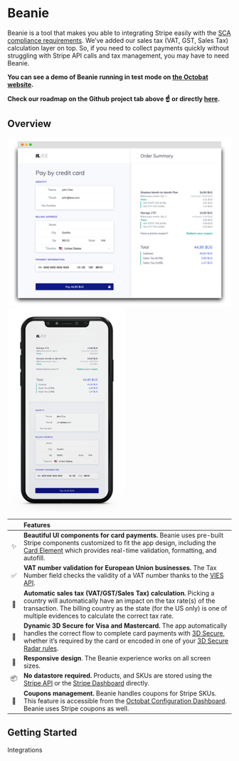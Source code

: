 # Beanie

Beanie is a tool that makes you able to integrating Stripe easily with the [SCA compliance requirements](https://stripe.com/en-fr/guides/strong-customer-authentication). We’ve added our sales tax (VAT, GST, Sales Tax) calculation layer on top. So, if you need to collect payments quickly without struggling with Stripe API calls and tax management, you may have to need Beanie.

**You can see a demo of Beanie running in test mode on [the Octobat website](https://octobat.com/products/beanie).**

**Check our roadmap on the Github project tab above :point_up: or directly [here](https://github.com/0ctobat/octobat-beanie.js/projects/1).**

## Overview


<img src="public/images/screenshots/beanie-desktop-view-blade-us.png" alt="Demo on desktop" width="600"><img src="public/images/screenshots/beanie-mobile-view-blade-us.png" alt="Demo on mobile" width="265">

|     | Features
:---: | :---
✨ | **Beautiful UI components for card payments.** Beanie uses pre-built Stripe components customized to fit the app design, including the [Card Element](https://stripe.com/docs/elements) which provides real-time validation, formatting, and autofill.
:white_check_mark: | **VAT number validation for European Union businesses.** The Tax Number field checks the validity of a VAT number thanks to the [VIES API](http://ec.europa.eu/taxation_customs/vies/).
🎩 | **Automatic sales tax (VAT/GST/Sales Tax) calculation.** Picking a country will automatically have an impact on the tax rate(s) of the transaction. The billing country as the state (for the US only) is one of multiple evidences to calculate the correct tax rate.
🔐 | **Dynamic 3D Secure for Visa and Mastercard.** The app automatically handles the correct flow to complete card payments with [3D Secure](https://stripe.com/docs/payments/dynamic-3ds), whether it’s required by the card or encoded in one of your [3D Secure Radar rules](https://dashboard.stripe.com/radar/rules).
📱 | **Responsive design**. The Beanie experience works on all screen sizes.
📦 | **No datastore required.** Products, and SKUs are stored using the [Stripe API](https://stripe.com/docs/api/products) or the [Stripe Dashboard](https://dashboard.stripe.com/products) directly.
:bookmark: | **Coupons management.** Beanie handles coupons for Stripe SKUs. This feature is accessible from the [Octobat Configuration Dashboard](https://app.octobat.com/configuration/coupons). Beanie uses Stripe coupons as well.

## Getting Started

Integrations
